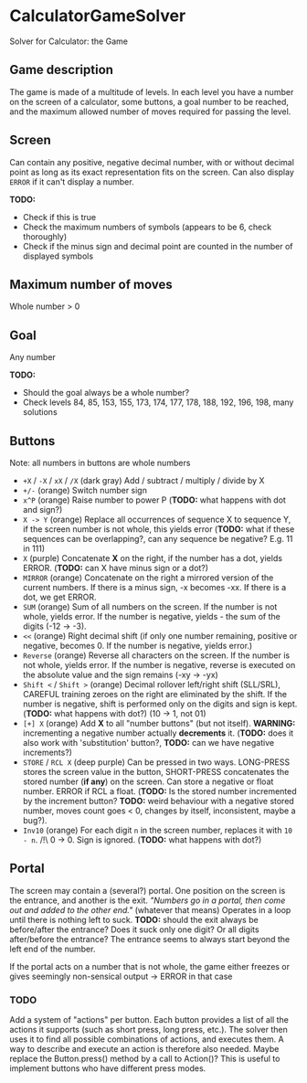 # CalculatorGameSolver
Solver for Calculator: the Game

## Game description
The game is made of a multitude of levels. In each level you have a number
on the screen of a calculator, some buttons, a goal number to be reached,
and the maximum allowed number of moves required for passing the level.

## Screen
Can contain any positive, negative decimal number, with or without decimal point
as long as its exact representation fits on the screen. Can also display `ERROR`
if it can't display a number.

**TODO:**
* Check if this is true
* Check the maximum numbers of symbols (appears to be 6, check thoroughly)
* Check if the minus sign and decimal point are counted in the number of displayed symbols

## Maximum number of moves
Whole number > 0

## Goal
Any number

**TODO:**
* Should the goal always be a whole number?
* Check levels 84, 85, 153, 155, 173, 174, 177, 178, 188, 192, 196, 198, many solutions

## Buttons

Note: all numbers in buttons are whole numbers

* `+X` / `-X` / `xX` / `/X` (dark gray) Add / subtract / multiply / divide by X
* `+/-` (orange) Switch number sign
* `x^P` (orange) Raise number to power P (**TODO:** what happens with dot and sign?)
* `X -> Y` (orange) Replace all occurrences of sequence X to sequence Y, if the screen number is not whole, this yields error (**TODO:** what if these sequences can be overlapping?, can any sequence be negative? E.g. 11 in 111)
* `X` (purple) Concatenate **X** on the right, if the number has a dot, yields ERROR. (**TODO:** can X have minus sign or a dot?)
* `MIRROR` (orange) Concatenate on the right a mirrored version of the current numbers. If there is a minus sign, -x becomes -xx. If there is a dot, we get ERROR.
* `SUM` (orange) Sum of all numbers on the screen. If the number is not whole, yields error. If the number is negative, yields - the sum of the digits (-12 -> -3).
* `<<` (orange) Right decimal shift (if only one number remaining, positive or negative, becomes 0. If the number is negative, yields error.)
* `Reverse` (orange) Reverse all characters on the screen. If the number is not whole, yields error. If the number is negative, reverse is executed on the absolute value and the sign remains (-xy -> -yx)
* `Shift <` / `Shift >` (orange) Decimal rollover left/right shift (SLL/SRL), CAREFUL training zeroes on the right are eliminated by the shift. If the number is negative, shift is performed only on the digits and sign is kept. (**TODO:** what happens with dot?) (10 -> 1, not 01)
* `[+] X` (orange) Add **X** to all "number buttons" (but not itself). **WARNING:** incrementing a negative number actually **decrements** it. (**TODO:** does it also work with 'substitution' button?, **TODO:** can we have negative increments?)
* `STORE` / `RCL X` (deep purple) Can be pressed in two ways. LONG-PRESS stores the screen value in the button, SHORT-PRESS concatenates the stored number (**if any**) on the screen. Can store a negative or float number. ERROR if RCL a float. (**TODO:** Is the stored number incremented by the increment button? **TODO:** weird behaviour with a negative stored number, moves count goes < 0, changes by itself, inconsistent, maybe a bug?).
* `Inv10` (orange) For each digit `n` in the screen number, replaces it with `10 - n`. /!\ 0 -> 0. Sign is ignored. (**TODO:** what happens with dot?)

## Portal

The screen may contain a (several?) portal. One position on the screen is the entrance, and another is the exit. _"Numbers go in a portal, then come out and added to the other end."_ (whatever that means) Operates in a loop until there is nothing left to suck. **TODO:** should the exit always be before/after the entrance? Does it suck only one digit? Or all digits after/before the entrance? The entrance seems to always start beyond the left end of the number.

If the portal acts on a number that is not whole, the game either freezes or gives seemingly non-sensical output -> ERROR in that case

### TODO

Add a system of "actions" per button. Each button provides a list of all the actions it supports (such as short press, long press, etc.). The solver then uses it to find all possible combinations of actions, and executes them. A way to describe and execute an action is therefore also needed. Maybe replace the Button.press() method by a call to Action()? This is useful to implement buttons who have different press modes.
